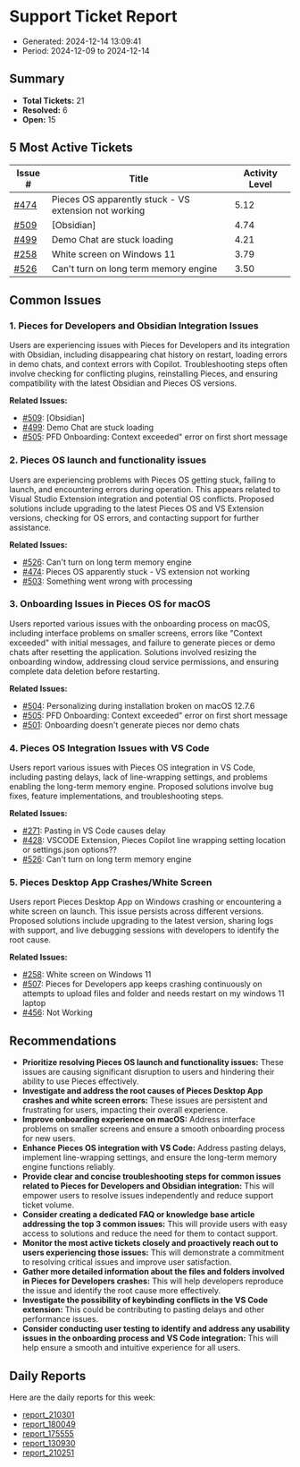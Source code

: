 # Support Ticket Report
- Generated: 2024-12-14 13:09:41
- Period: 2024-12-09 to 2024-12-14

## Summary
- **Total Tickets:** 21
- **Resolved:** 6
- **Open:** 15

## 5 Most Active Tickets
| Issue # | Title | Activity Level |
|---------|-------|----------------|
| [#474](https://github.com/pieces-app/support/issues/474) | Pieces OS apparently stuck - VS extension not working | 5.12 |
| [#509](https://github.com/pieces-app/support/issues/509) | [Obsidian] | 4.74 |
| [#499](https://github.com/pieces-app/support/issues/499) | Demo Chat are stuck loading | 4.21 |
| [#258](https://github.com/pieces-app/support/issues/258) | White screen on Windows 11 | 3.79 |
| [#526](https://github.com/pieces-app/support/issues/526) | Can't turn on long term memory engine | 3.50 |

## Common Issues
### 1. Pieces for Developers and Obsidian Integration Issues
Users are experiencing issues with Pieces for Developers and its integration with Obsidian, including disappearing chat history on restart, loading errors in demo chats, and context errors with Copilot. Troubleshooting steps often involve checking for conflicting plugins, reinstalling Pieces, and ensuring compatibility with the latest Obsidian and Pieces OS versions.

**Related Issues:**
- [#509](https://github.com/pieces-app/support/issues/509): [Obsidian]
- [#499](https://github.com/pieces-app/support/issues/499): Demo Chat are stuck loading
- [#505](https://github.com/pieces-app/support/issues/505): PFD Onboarding: Context exceeded" error on first short message

### 2. Pieces OS launch and functionality issues
Users are experiencing problems with Pieces OS getting stuck, failing to launch, and encountering errors during operation.  This appears related to Visual Studio Extension integration and potential OS conflicts. Proposed solutions include upgrading to the latest Pieces OS and VS Extension versions, checking for OS errors, and contacting support for further assistance.

**Related Issues:**
- [#526](https://github.com/pieces-app/support/issues/526): Can't turn on long term memory engine
- [#474](https://github.com/pieces-app/support/issues/474): Pieces OS apparently stuck - VS extension not working
- [#503](https://github.com/pieces-app/support/issues/503): Something went wrong with processing

### 3. Onboarding Issues in Pieces OS for macOS
Users reported various issues with the onboarding process on macOS, including interface problems on smaller screens, errors like "Context exceeded" with initial messages, and failure to generate pieces or demo chats after resetting the application. Solutions involved resizing the onboarding window, addressing cloud service permissions, and ensuring complete data deletion before restarting.

**Related Issues:**
- [#504](https://github.com/pieces-app/support/issues/504): Personalizing during installation broken on macOS 12.7.6
- [#505](https://github.com/pieces-app/support/issues/505): PFD Onboarding: Context exceeded" error on first short message
- [#501](https://github.com/pieces-app/support/issues/501): Onboarding doesn't generate pieces nor demo chats

### 4. Pieces OS Integration Issues with VS Code
Users report various issues with Pieces OS integration in VS Code, including pasting delays, lack of line-wrapping settings, and problems enabling the long-term memory engine. Proposed solutions involve bug fixes, feature implementations, and troubleshooting steps.

**Related Issues:**
- [#271](https://github.com/pieces-app/support/issues/271): Pasting in VS Code causes delay
- [#428](https://github.com/pieces-app/support/issues/428): VSCODE Extension, Pieces Copilot line wrapping setting location or settings.json options??
- [#526](https://github.com/pieces-app/support/issues/526): Can't turn on long term memory engine

### 5. Pieces Desktop App Crashes/White Screen
Users report Pieces Desktop App on Windows crashing or encountering a white screen on launch. This issue persists across different versions. Proposed solutions include upgrading to the latest version, sharing logs with support, and live debugging sessions with developers to identify the root cause.

**Related Issues:**
- [#258](https://github.com/pieces-app/support/issues/258): White screen on Windows 11
- [#507](https://github.com/pieces-app/support/issues/507): Pieces for Developers app keeps crashing continuously on attempts to upload files and folder and needs restart on my windows 11 laptop
- [#456](https://github.com/pieces-app/support/issues/456): Not Working


## Recommendations
- **Prioritize resolving Pieces OS launch and functionality issues:** These issues are causing significant disruption to users and hindering their ability to use Pieces effectively.
- **Investigate and address the root causes of Pieces Desktop App crashes and white screen errors:** These issues are persistent and frustrating for users, impacting their overall experience.
- **Improve onboarding experience on macOS:** Address interface problems on smaller screens and ensure a smooth onboarding process for new users.
- **Enhance Pieces OS integration with VS Code:** Address pasting delays, implement line-wrapping settings, and ensure the long-term memory engine functions reliably.
- **Provide clear and concise troubleshooting steps for common issues related to Pieces for Developers and Obsidian integration:** This will empower users to resolve issues independently and reduce support ticket volume.
- **Consider creating a dedicated FAQ or knowledge base article addressing the top 3 common issues:** This will provide users with easy access to solutions and reduce the need for them to contact support.
- **Monitor the most active tickets closely and proactively reach out to users experiencing those issues:** This will demonstrate a commitment to resolving critical issues and improve user satisfaction.
- **Gather more detailed information about the files and folders involved in Pieces for Developers crashes:** This will help developers reproduce the issue and identify the root cause more effectively.
- **Investigate the possibility of keybinding conflicts in the VS Code extension:** This could be contributing to pasting delays and other performance issues.
- **Consider conducting user testing to identify and address any usability issues in the onboarding process and VS Code integration:** This will help ensure a smooth and intuitive experience for all users.

## Daily Reports
Here are the daily reports for this week:

- [report_210301](daily/2024-12-12/report_210301.md)
- [report_180049](daily/2024-12-12/report_180049.md)
- [report_175555](daily/2024-12-12/report_175555.md)
- [report_130930](daily/2024-12-13/report_130930.md)
- [report_210251](daily/2024-12-13/report_210251.md)
